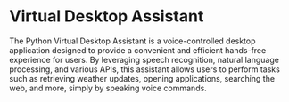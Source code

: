 # Virtual Desktop Assistant
 The Python Virtual Desktop Assistant is a voice-controlled desktop application designed to provide a convenient and efficient hands-free experience for users. By leveraging speech recognition, natural language processing, and various APIs, this assistant allows users to perform tasks such as retrieving weather updates, opening applications, searching the web, and more, simply by speaking voice commands.
